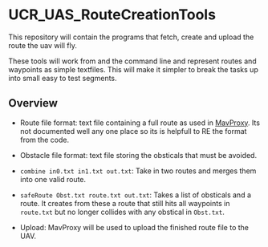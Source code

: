 # UCR_UAS_RouteCreationTools

This repository will contain the programs that fetch, create and upload the route the uav will fly.

These tools will work from and the command line and represent routes and waypoints as simple textfiles.
This will make it simpler to break the tasks up into small easy to test segments.

## Overview

* Route file format: text file containing a full route as used in [MavProxy](https://github.com/ArduPilot/MAVProxy/blob/master/MAVProxy/modules/mavproxy_wp.py). Its not documented well any one place so its is helpfull to RE the format from the code.

* Obstacle file format: text file storing the obsticals that must be avoided.
         
* `combine in0.txt in1.txt out.txt`: Take in two routes and merges them into one valid route.

* `safeRoute Obst.txt route.txt out.txt`: Takes a list of obsticals and a route. It creates from these a route that still hits all waypoints in `route.txt` but no longer collides with any obstical in `Obst.txt`.

* Upload: MavProxy will be used to upload the finished route file to the UAV.
